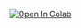[![Open In Colab](https://colab.research.google.com/assets/colab-badge.svg)](https://colab.research.google.com/github/SocieteGenevoiseDonnees/IntroToPython-3/Python.ipynb)